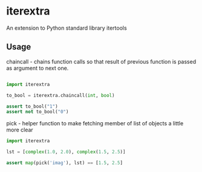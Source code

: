 iterextra
=========

An extension to Python standard library itertools

Usage
-----

chaincall - chains function calls so that result of previous function is passed as argument to next one. 

```python

import iterextra

to_bool = iterextra.chaincall(int, bool)

assert to_bool("1")
assert not to_bool("0")

```

pick - helper function to make fetching member of list of objects a little more
       clear

```python
import iterextra

lst = [complex(1.0, 2.0), complex(1.5, 2.5)]

assert map(pick('imag'), lst) == [1.5, 2.5]
```
